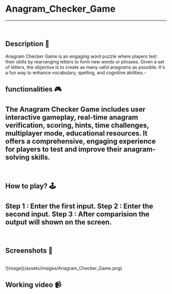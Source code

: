 # **Anagram_Checker_Game** 

---

<br>

## **Description 📃**

Anagram Checker Game is an engaging word puzzle where players test their skills by rearranging letters to form new words or phrases. Given a set of letters, the objective is to create as many valid anagrams as possible. It's a fun way to enhance vocabulary, spelling, and cognitive abilities.- 

## **functionalities 🎮**

The Anagram Checker Game includes user interactive gameplay, real-time anagram verification, scoring, hints, time challenges, multiplayer mode, educational resources. It offers a comprehensive, engaging experience for players to test and improve their anagram-solving skills.
- 
<br>

## **How to play? 🕹️**
Step 1 : Enter the first input.
Step 2 : Enter the second input.
Step 3 : After comparision the output will shown on the screen.
- 

<br>

## **Screenshots 📸**

<br>
<!-- add your screenshots like this -->
![image](/assets/images/Anagram_Checker_Game.png)

<br>

## **Working video 📹**
<!-- add your working video over here -->